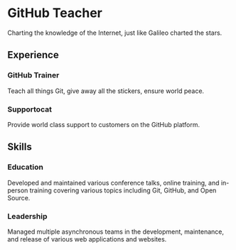 # GitHub Teacher

Charting the knowledge of the Internet, just like Galileo charted the stars.

## Experience

### GitHub Trainer

Teach all things Git, give away all the stickers, ensure world peace.

<!--
  Note here: Learners -- yup, you found the error!
  Course maintainers -- leave the italics with _ instead of * for the error case.
-->

### Supportocat

Provide world class support to customers on the GitHub platform.

## Skills

### Education

Developed and maintained various conference talks, online training, and in-person training covering various topics including Git, GitHub, and Open Source.

### Leadership

Managed multiple asynchronous teams in the development, maintenance, and release of various web applications and websites.
